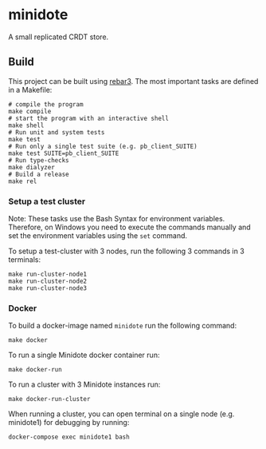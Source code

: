 minidote
=====

A small replicated CRDT store.

Build
-----

This project can be built using [rebar3](https://www.rebar3.org/).
The most important tasks are defined in a Makefile: 

    # compile the program
    make compile
    # start the program with an interactive shell
    make shell
    # Run unit and system tests
    make test
    # Run only a single test suite (e.g. pb_client_SUITE)
    make test SUITE=pb_client_SUITE
    # Run type-checks
    make dialyzer
    # Build a release
    make rel

### Setup a test cluster

Note: These tasks use the Bash Syntax for environment variables.
Therefore, on Windows you need to execute the commands manually and set the environment variables using the `set` command.

To setup a test-cluster with 3 nodes, run the following 3 commands in 3 terminals:

    make run-cluster-node1
    make run-cluster-node2
    make run-cluster-node3 


### Docker

To build a docker-image named `minidote` run the following command:

    make docker
    
To run a single Minidote docker container run:
    
    make docker-run

To run a cluster with 3 Minidote instances run:

    make docker-run-cluster

When running a cluster, you can open terminal on a single node (e.g. minidote1) for debugging by running:

    docker-compose exec minidote1 bash